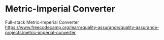 # Metric-Imperial Converter

Full-stack Metric-Imperial Converter https://www.freecodecamp.org/learn/quality-assurance/quality-assurance-projects/metric-imperial-converter
